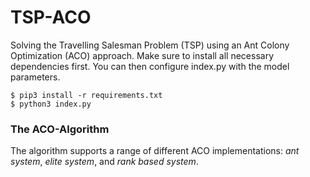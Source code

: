 # TSP-ACO
Solving the Travelling Salesman Problem (TSP) using an Ant Colony Optimization (ACO) approach. Make sure to install all necessary dependencies first. You can then configure index.py with the model parameters.

    $ pip3 install -r requirements.txt
    $ python3 index.py

### The ACO-Algorithm

The algorithm supports a range of different ACO implementations: *ant system*, *elite system*, and *rank based system*.

